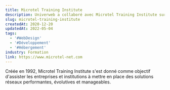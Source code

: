 ```yaml
---
title: Microtel Training Institute
description: Univerweb a collaboré avec Microtel Training Institute sur sa présence numérique. Nous avons créé le site web et nous assurons son hébergement.
slug: microtel-training-institute
createdAt: 2020-12-20
updatedAt: 2022-05-04
tags:
  - '#WebDesign'
  - '#Développement'
  - '#Hébergement'
industry: Formation
link: https://www.microtel-net.com
---
```


Créée en 1992, Microtel Training Institute s'est donné comme objectif d'assister les entreprises et institutions à mettre en place des solutions réseaux performantes, évolutives et manageables.
